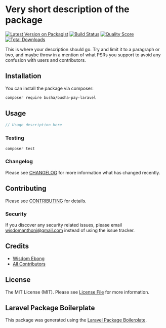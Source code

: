 # Very short description of the package

[![Latest Version on Packagist](https://img.shields.io/packagist/v/busha/busha-pay-laravel.svg?style=flat-square)](https://packagist.org/packages/busha/busha-pay-laravel)
[![Build Status](https://img.shields.io/travis/busha/busha-pay-laravel/master.svg?style=flat-square)](https://travis-ci.org/bushaHQ/busha-pay-laravel)
[![Quality Score](https://img.shields.io/scrutinizer/g/busha/busha-pay-laravel.svg?style=flat-square)](https://scrutinizer-ci.com/g/busha/busha-pay-laravel)
[![Total Downloads](https://img.shields.io/packagist/dt/busha/busha-pay-laravel.svg?style=flat-square)](https://packagist.org/packages/busha/busha-pay-laravel)

This is where your description should go. Try and limit it to a paragraph or two, and maybe throw in a mention of what PSRs you support to avoid any confusion with users and contributors.

## Installation

You can install the package via composer:

```bash
composer require busha/busha-pay-laravel
```

## Usage

``` php
// Usage description here
```

### Testing

``` bash
composer test
```

### Changelog

Please see [CHANGELOG](CHANGELOG.md) for more information what has changed recently.

## Contributing

Please see [CONTRIBUTING](CONTRIBUTING.md) for details.

### Security

If you discover any security related issues, please email wisdomanthoni@gmail.com instead of using the issue tracker.

## Credits

- [Wisdom Ebong](https://github.com/busha)
- [All Contributors](../../contributors)

## License

The MIT License (MIT). Please see [License File](LICENSE.md) for more information.

## Laravel Package Boilerplate

This package was generated using the [Laravel Package Boilerplate](https://laravelpackageboilerplate.com).